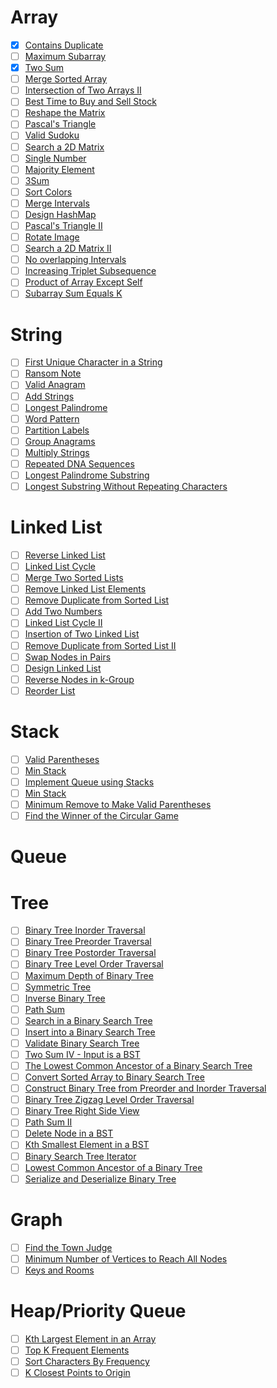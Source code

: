 # Array

- [x] [Contains Duplicate](https://leetcode.com/problems/contains-duplicate/)
- [ ] [Maximum Subarray](https://leetcode.com/problems/maximum-subarray/)
- [x] [Two Sum](https://leetcode.com/problems/two-sum/)
- [ ] [Merge Sorted Array](https://leetcode.com/problems/merge-sorted-array/)
- [ ] [Intersection of Two Arrays II](https://leetcode.com/problems/intersection-of-two-arrays-ii/)
- [ ] [Best Time to Buy and Sell Stock](https://leetcode.com/problems/best-time-to-buy-and-sell-stock/)
- [ ] [Reshape the Matrix](https://leetcode.com/problems/reshape-the-matrix/)
- [ ] [Pascal's Triangle](https://leetcode.com/problems/pascals-triangle/)
- [ ] [Valid Sudoku](https://leetcode.com/problems/valid-sudoku/)
- [ ] [Search a 2D Matrix](https://leetcode.com/problems/search-a-2d-matrix/)
- [ ] [Single Number](https://leetcode.com/problems/single-number/)
- [ ] [Majority Element](https://leetcode.com/problems/majority-element/)
- [ ] [3Sum](https://leetcode.com/problems/3sum/)
- [ ] [Sort Colors](https://leetcode.com/problems/sort-colors/)
- [ ] [Merge Intervals](https://leetcode.com/problems/merge-intervals/)
- [ ] [Design HashMap](https://leetcode.com/problems/design-hashmap/)
- [ ] [Pascal's Triangle II](https://leetcode.com/problems/pascals-triangle-ii/)
- [ ] [Rotate Image](https://leetcode.com/problems/rotate-image/)
- [ ] [Search a 2D Matrix II](https://leetcode.com/problems/search-a-2d-matrix-ii/)
- [ ] [No overlapping Intervals](https://leetcode.com/problems/non-overlapping-intervals/)
- [ ] [Increasing Triplet Subsequence](https://leetcode.com/problems/increasing-triplet-subsequence/)
- [ ] [Product of Array Except Self](https://leetcode.com/problems/product-of-array-except-self/)
- [ ] [Subarray Sum Equals K](https://leetcode.com/problems/subarray-sum-equals-k/)

# String

- [ ] [First Unique Character in a String](https://leetcode.com/problems/first-unique-character-in-a-string/)
- [ ] [Ransom Note](https://leetcode.com/problems/ransom-note/)
- [ ] [Valid Anagram](https://leetcode.com/problems/valid-anagram/)
- [ ] [Add Strings](https://leetcode.com/problems/add-strings/)
- [ ] [Longest Palindrome](https://leetcode.com/problems/longest-palindrome/)
- [ ] [Word Pattern](https://leetcode.com/problems/word-pattern/)
- [ ] [Partition Labels](https://leetcode.com/problems/partition-labels/)
- [ ] [Group Anagrams](https://leetcode.com/problems/group-anagrams/)
- [ ] [Multiply Strings](https://leetcode.com/problems/multiply-strings/)
- [ ] [Repeated DNA Sequences](https://leetcode.com/problems/repeated-dna-sequences/)
- [ ] [Longest Palindrome Substring](https://leetcode.com/problems/longest-palindromic-substring/)
- [ ] [Longest Substring Without Repeating Characters](https://leetcode.com/problems/longest-substring-without-repeating-characters/)

# Linked List

- [ ] [Reverse Linked List](https://leetcode.com/problems/reverse-linked-list/)
- [ ] [Linked List Cycle](https://leetcode.com/problems/linked-list-cycle/)
- [ ] [Merge Two Sorted Lists](https://leetcode.com/problems/merge-two-sorted-lists/)
- [ ] [Remove Linked List Elements](https://leetcode.com/problems/remove-linked-list-elements/)
- [ ] [Remove Duplicate from Sorted List](https://leetcode.com/problems/remove-duplicates-from-sorted-list/)
- [ ] [Add Two Numbers](https://leetcode.com/problems/add-two-numbers/)
- [ ] [Linked List Cycle II](https://leetcode.com/problems/linked-list-cycle-ii/)
- [ ] [Insertion of Two Linked List](https://leetcode.com/problems/intersection-of-two-linked-lists/)
- [ ] [Remove Duplicate from Sorted List II](https://leetcode.com/problems/remove-duplicates-from-sorted-list-ii/)
- [ ] [Swap Nodes in Pairs](https://leetcode.com/problems/swap-nodes-in-pairs/)
- [ ] [Design Linked List](https://leetcode.com/problems/design-linked-list/)
- [ ] [Reverse Nodes in k-Group](https://leetcode.com/problems/reverse-nodes-in-k-group/)
- [ ] [Reorder List](https://leetcode.com/problems/reorder-list/)

# Stack

- [ ] [Valid Parentheses](https://leetcode.com/problems/valid-parentheses/)
- [ ] [Min Stack](https://leetcode.com/problems/min-stack/)
- [ ] [Implement Queue using Stacks](https://leetcode.com/problems/implement-queue-using-stacks/)
- [ ] [Min Stack](https://leetcode.com/problems/min-stack/)
- [ ] [Minimum Remove to Make Valid Parentheses](https://leetcode.com/problems/minimum-remove-to-make-valid-parentheses/)
- [ ] [Find the Winner of the Circular Game](https://leetcode.com/problems/find-the-winner-of-the-circular-game/)

# Queue

# Tree

- [ ] [Binary Tree Inorder Traversal](https://leetcode.com/problems/binary-tree-inorder-traversal/)
- [ ] [Binary Tree Preorder Traversal](https://leetcode.com/problems/binary-tree-preorder-traversal/)
- [ ] [Binary Tree Postorder Traversal](https://leetcode.com/problems/binary-tree-postorder-traversal/)
- [ ] [Binary Tree Level Order Traversal](https://leetcode.com/problems/binary-tree-level-order-traversal/)
- [ ] [Maximum Depth of Binary Tree](https://leetcode.com/problems/maximum-depth-of-binary-tree/)
- [ ] [Symmetric Tree](https://leetcode.com/problems/symmetric-tree/)
- [ ] [Inverse Binary Tree](https://leetcode.com/problems/invert-binary-tree/)
- [ ] [Path Sum](https://leetcode.com/problems/path-sum/)
- [ ] [Search in a Binary Search Tree](https://leetcode.com/problems/search-in-a-binary-search-tree/)
- [ ] [Insert into a Binary Search Tree](https://leetcode.com/problems/insert-into-a-binary-search-tree/)
- [ ] [Validate Binary Search Tree](https://leetcode.com/problems/validate-binary-search-tree/)
- [ ] [Two Sum IV - Input is a BST](https://leetcode.com/problems/two-sum-iv-input-is-a-bst/)
- [ ] [The Lowest Common Ancestor of a Binary Search Tree](https://leetcode.com/problems/lowest-common-ancestor-of-a-binary-search-tree/)
- [ ] [Convert Sorted Array to Binary Search Tree](https://leetcode.com/problems/convert-sorted-array-to-binary-search-tree/)
- [ ] [Construct Binary Tree from Preorder and Inorder Traversal](https://leetcode.com/problems/construct-binary-tree-from-preorder-and-inorder-traversal/)
- [ ] [Binary Tree Zigzag Level Order Traversal](https://leetcode.com/problems/binary-tree-zigzag-level-order-traversal/)
- [ ] [Binary Tree Right Side View](https://leetcode.com/problems/binary-tree-right-side-view/)
- [ ] [Path Sum II](https://leetcode.com/problems/path-sum-ii/)
- [ ] [Delete Node in a BST](https://leetcode.com/problems/delete-node-in-a-bst/)
- [ ] [Kth Smallest Element in a BST](https://leetcode.com/problems/kth-smallest-element-in-a-bst/)
- [ ] [Binary Search Tree Iterator](https://leetcode.com/problems/binary-search-tree-iterator/)
- [ ] [Lowest Common Ancestor of a Binary Tree](https://leetcode.com/problems/lowest-common-ancestor-of-a-binary-tree/)
- [ ] [Serialize and Deserialize Binary Tree](https://leetcode.com/problems/serialize-and-deserialize-binary-tree/)

# Graph

- [ ] [Find the Town Judge](https://leetcode.com/problems/find-the-town-judge/)
- [ ] [Minimum Number of Vertices to Reach All Nodes](https://leetcode.com/problems/minimum-number-of-vertices-to-reach-all-nodes/)
- [ ] [Keys and Rooms](https://leetcode.com/problems/keys-and-rooms/)

# Heap/Priority Queue

- [ ] [Kth Largest Element in an Array](https://leetcode.com/problems/kth-largest-element-in-an-array/)
- [ ] [Top K Frequent Elements](https://leetcode.com/problems/top-k-frequent-elements/)
- [ ] [Sort Characters By Frequency](https://leetcode.com/problems/sort-characters-by-frequency/)
- [ ] [K Closest Points to Origin](https://leetcode.com/problems/k-closest-points-to-origin/)
